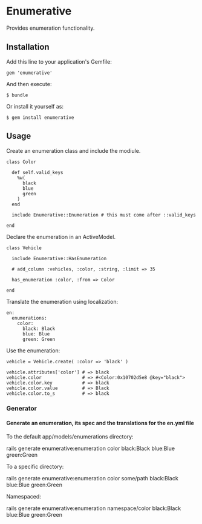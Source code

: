 # Enumerative

Provides enumeration functionality.

## Installation

Add this line to your application's Gemfile:

    gem 'enumerative'

And then execute:

    $ bundle

Or install it yourself as:

    $ gem install enumerative

## Usage

Create an enumeration class and include the modiule.

    class Color
    
      def self.valid_keys
        %w(
          black
          blue
          green
        )
      end
    
      include Enumerative::Enumeration # this must come after ::valid_keys
    
    end

Declare the enumeration in an ActiveModel.

    class Vehicle

      include Enumerative::HasEnumeration

      # add_column :vehicles, :color, :string, :limit => 35

      has_enumeration :color, :from => Color

    end

Translate the enumeration using localization:

    en:
      enumerations:
        color:
          black: Black
          blue: Blue
          green: Green

Use the enumeration:

    vehicle = Vehicle.create( :color => 'black' )

    vehicle.attributes['color'] # => black
    vehicle.color               # => #<Color:0x10702d5e8 @key="black">
    vehicle.color.key           # => black
    vehicle.color.value         # => Black
    vehicle.color.to_s          # => black

### Generator

#### Generate an enumeration, its spec and the translations for the en.yml file

To the default app/models/enumerations directory:

  rails generate enumerative:enumeration color black:Black blue:Blue green:Green

To a specific directory:

  rails generate enumerative:enumeration color some/path black:Black blue:Blue green:Green

Namespaced:

  rails generate enumerative:enumeration namespace/color black:Black blue:Blue green:Green
